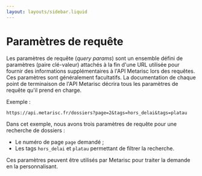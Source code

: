 ```yaml
---
layout: layouts/sidebar.liquid
---
```


<h1 class="mb-4">
  Paramètres de requête
</h1>

Les paramètres de requête (*query params*) sont un ensemble défini de paramètres (paire clé-valeur) attachés à la fin d'une URL utilisée pour fournir des informations supplémentaires à l'API Metarisc lors des requêtes.
Ces paramètres sont généralement facultatifs.
La documentation de chaque point de terminaison de l'API Metarisc décrira tous les paramètres de requête qu'il prend en charge.

Exemple :

```https://api.metarisc.fr/dossiers?page=2&tags=hors_delai&tags=platau```

Dans cet exemple, nous avons trois paramètres de requête pour une recherche de dossiers :
- Le numéro de page ```page``` demandé ;
- Les tags ```hors_delai``` et ```platau``` permettant de filtrer la recherche.

Ces paramètres peuvent être utilisés par Metarisc pour traiter la demande en la personnalisant.